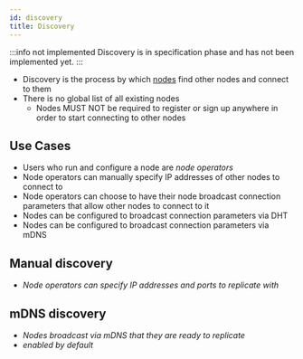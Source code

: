 ```yaml
---
id: discovery
title: Discovery
---
```


:::info not implemented
Discovery is in specification phase and has not been implemented yet.
:::

- Discovery is the process by which [nodes][clients_nodes] find other nodes and connect to them
- There is no global list of all existing nodes
    - Nodes MUST NOT be required to register or sign up anywhere in order to start connecting to other nodes

## Use Cases

- Users who run and configure a node are _node operators_
- Node operators can manually specify IP addresses of other nodes to connect to
- Node operators can choose to have their node broadcast connection parameters that allow other nodes to connect to it
- Nodes can be configured to broadcast connection parameters via DHT
- Nodes can be configured to broadcast connection parameters via mDNS

## Manual discovery

- _Node operators can specify IP addresses and ports to replicate with_

## mDNS discovery

- _Nodes broadcast via mDNS that they are ready to replicate_
- _enabled by default_

[clients_nodes]: /specification/networking/clients-nodes
